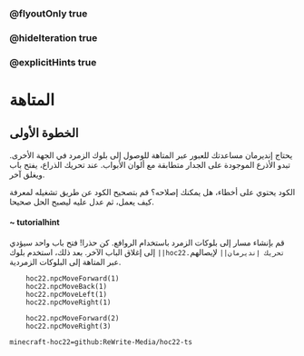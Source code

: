 ### @flyoutOnly true
### @hideIteration true
### @explicitHints true


# المتاهة

## الخطوة الأولى
يحتاج إنديرمان مساعدتك للعبور عبر المتاهة للوصول إلى بلوك الزمرد في الجهة الأخرى. تبدو الأذرع الموجودة على الجدار متطابقة مع ألوان الأبواب. عند تحريك الذراع، يفتح باب ويغلق آخر.

الكود يحتوي على أخطاء، هل يمكنك إصلاحه؟ قم بتصحيح الكود عن طريق تشغيله لمعرفة كيف يعمل، ثم عدل عليه ليصبح الحل صحيحا.

#### ~ tutorialhint  
قم بإنشاء مسار إلى بلوكات الزمرد باستخدام الروافع. كن حذرا! فتح باب واحد سيؤدي إلى إغلاق الباب الآخر. بعد ذلك، استخدم بلوك ``||hoc22.تحريك إنديرمان||`` لإيصالهم عبر المتاهة إلى البلوكات الزمردية.


```ghost
    hoc22.npcMoveForward(1)
    hoc22.npcMoveBack(1)
    hoc22.npcMoveLeft(1)
    hoc22.npcMoveRight(1)
```
```template
    hoc22.npcMoveForward(2)
    hoc22.npcMoveRight(3) 
```
```package
minecraft-hoc22=github:ReWrite-Media/hoc22-ts
```